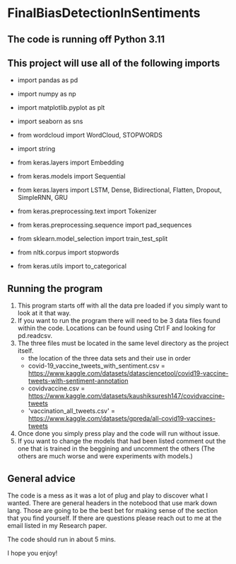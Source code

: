 # FinalBiasDetectionInSentiments
## The code is running off Python 3.11
## This project will use all of the following imports 
- import pandas as pd
- import numpy as np 
- import matplotlib.pyplot as plt
- import seaborn as sns
- from wordcloud import WordCloud, STOPWORDS

- import string

- from keras.layers import Embedding
- from keras.models import Sequential
- from keras.layers import LSTM, Dense, Bidirectional, Flatten, Dropout, SimpleRNN, GRU
- from keras.preprocessing.text import Tokenizer
- from keras.preprocessing.sequence import pad_sequences
- from sklearn.model_selection import train_test_split

- from nltk.corpus import stopwords
- from keras.utils import to_categorical


## Running the program
1. This program starts off with all the data pre loaded if you simply want to look at it that way. 
2. If you want to run the program there will need to be 3 data files found within the code. Locations can be found using Ctrl F and looking for pd.readcsv.
3. The three files must be located in the same level directory as the project itself. 
    - the location of the three data sets and their use in order
    - covid-19_vaccine_tweets_with_sentiment.csv = https://www.kaggle.com/datasets/datasciencetool/covid19-vaccine-tweets-with-sentiment-annotation
    - covidvaccine.csv = https://www.kaggle.com/datasets/kaushiksuresh147/covidvaccine-tweets
    - 'vaccination_all_tweets.csv' = https://www.kaggle.com/datasets/gpreda/all-covid19-vaccines-tweets
4. Once done you simply press play and the code will run without issue. 
5. If you want to change the models that had been listed comment out the one that is trained in the beggining and uncomment the others (The others are much worse and were experiments with models.)

## General advice

The code is a mess as it was a lot of plug and play to discover what I wanted. There are general headers in the notebood that use mark down lang. Those are going to be the best bet for making sense of the section that you find yourself. If there are questions please reach out to me at the email listed in my Research paper. 

The code should run in about 5 mins. 

I hope you enjoy!